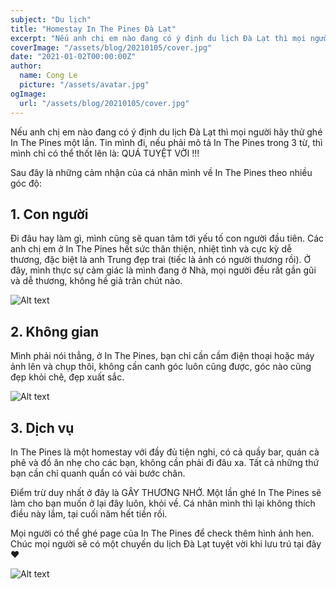 ```yaml
---
subject: "Du lịch"
title: "Homestay In The Pines Đà Lạt"
excerpt: "Nếu anh chị em nào đang có ý định du lịch Đà Lạt thì mọi người hãy thử ghé In The Pines một lần. Tin mình đi, nếu phải mô tả In The Pines trong 3 từ, thì mình chỉ có thể thốt lên là: QUÁ TUYỆT VỜI !!!"
coverImage: "/assets/blog/20210105/cover.jpg"
date: "2021-01-02T00:00:00Z"
author:
  name: Cong Le
  picture: "/assets/avatar.jpg"
ogImage:
  url: "/assets/blog/20210105/cover.jpg"
---
```


Nếu anh chị em nào đang có ý định du lịch Đà Lạt thì mọi người hãy thử ghé In The Pines một lần. Tin mình đi, nếu phải mô tả In The Pines trong 3 từ, thì mình chỉ có thể thốt lên là: QUÁ TUYỆT VỜI !!!

Sau đây là những cảm nhận của cá nhân mình về In The Pines theo nhiều góc độ:

## 1. Con người

Đi đâu hay làm gì, mình cũng sẽ quan tâm tới yếu tố con người đầu tiên. Các anh chị em ở In The Pines hết sức thân thiện, nhiệt tình và cực kỳ dễ thương, đặc biệt là anh Trung đẹp trai (tiếc là ảnh có người thương rồi). Ở đây, mình thực sự cảm giác là mình đang ở Nhà, mọi người đều rất gần gũi và dễ thương, không hề giả trân chút nào.

![Alt text](/assets/blog/20210105/inthepines01.jpg)

## 2. Không gian

Mình phải nói thẳng, ở In The Pines, bạn chỉ cần cầm điện thoại hoặc máy ảnh lên và chụp thôi, không cần canh góc luôn cũng được, góc nào cũng đẹp khỏi chê, đẹp xuất sắc.

![Alt text](/assets/blog/20210105/inthepines02.jpg)

## 3. Dịch vụ

In The Pines là một homestay với đầy đủ tiện nghi, có cả quầy bar, quán cà phê và đồ ăn nhẹ cho các bạn, không cần phải đi đâu xa. Tất cả những thứ bạn cần chỉ quanh quẩn có vài bước chân.

Điểm trừ duy nhất ở đây là GÂY THƯƠNG NHỚ. Một lần ghé In The Pines sẽ làm cho bạn muốn ở lại đây luôn, khỏi về. Cá nhân mình thì lại không thích điều này lắm, tại cuối năm hết tiền rồi.

Mọi người có thể ghé page của In The Pines để check thêm hình ảnh hen. Chúc mọi người sẽ có một chuyến du lịch Đà Lạt tuyệt vời khi lưu trú tại đây ❤️

![Alt text](/assets/blog/20210105/inthepines03.jpg)
